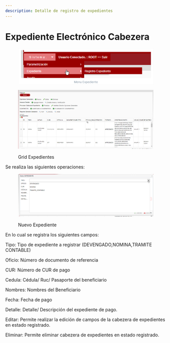 ```yaml
---
description: Detalle de registro de expedientes
---
```


# Expediente Electrónico Cabezera

<figure><img src=".gitbook/assets/imagen (15).png" alt=""><figcaption></figcaption></figure>

<figure><img src=".gitbook/assets/imagen (14).png" alt=""><figcaption><p>Grid Expedientes</p></figcaption></figure>

Se realiza las siguientes operaciones:

<figure><img src=".gitbook/assets/imagen (1).png" alt=""><figcaption><p>Nuevo Expediente </p></figcaption></figure>

En lo cual se registra los siguientes campos:

Tipo: Tipo de expediente a registrar (DEVENGADO,NOMINA,TRAMITE CONTABLE)

Oficio: Número de documento de referencia&#x20;

CUR: Número de CUR de pago&#x20;

Cedula: Cédula/ Ruc/ Pasaporte del beneficiario

Nombres: Nombres del Beneficiario

Fecha: Fecha de pago

Detalle: Detalle/ Descripción del expediente de pago.



Editar: Permite realizar la edición de campos de la cabezera de expedientes en estado registrado.&#x20;

Eliminar: Permite eliminar cabezera de expedientes en estado registrado.

